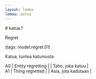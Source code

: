 ```yaml
---
layout: lemma
lemma: katua
---
```


<div class="sense">
# <span class="sensename">katua.1</span>

<span class="description">Regret</span>

(tags: model:regret.01)

<span class="description">Katua, tuntea katumusta</span>

A0 | Entity regretting |   | Taho, joka katuu |  
A1 | Thing regretted |   | Asia, jota kadutaan |  

</div>


